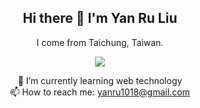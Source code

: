 <div align="center">
  
## Hi there 👋 I'm Yan Ru Liu
I come from Taichung, Taiwan. 

![](https://komarev.com/ghpvc/?username=your-github-amyliu1810&style=for-the-badge)

🌱  I’m currently learning web technology  
📫  How to reach me: yanru1018@gmail.com

</div>

<!--
- 🌱  I’m currently learning web technology
- 📫  How to reach me: yanru1018@gmail.com
-->

<!--


**amyliu1810/amyliu1810** is a ✨ _special_ ✨ repository because its `README.md` (this file) appears on your GitHub profile.

Here are some ideas to get you started:

- 🔭 I’m currently working on ...
- 🌱  I’m currently learning web technology
- 👯 I’m looking to collaborate on ...
- 🤔 I’m looking for help with ...
- 💬 Ask me about ...
- 📫 How to reach me: ...
- 😄 Pronouns: ...
- ⚡ Fun fact: ...
-->


<!--
![Name](https://hits.seeyoufarm.com/api/count/incr/badge.svg?url=https%3A%2F%2Fgithub.com%2F{username}1212%2Fhit-counter)
![Name](https://hits.seeyoufarm.com/api/count/incr/badge.svg?url=https%3A%2F%2Fgithub.com%2Famyliu1810%2Fhit-counter)
![](https://komarev.com/ghpvc/?username=your-github-amyliu1810)
![](https://komarev.com/ghpvc/?username=your-github-amyliu1810&style=for-the-badge-square)
![](https://komarev.com/ghpvc/?username=your-github-amyliu1810&label=PROFILE+VIEWS)
-->
